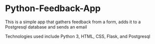 # Python-Feedback-App

This is a simple app that gathers feedback from a form, adds it to a Postgresql database and sends an email

Technologies used include Python 3, HTML, CSS, Flask, and Postgresql

